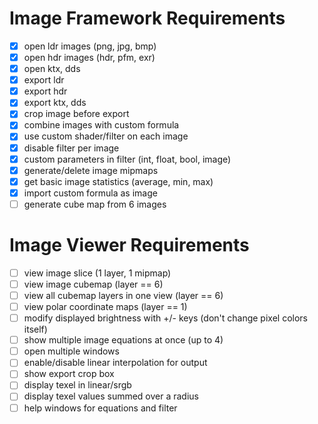 # Image Framework Requirements

- [x] open ldr images (png, jpg, bmp)
- [x] open hdr images (hdr, pfm, exr)
- [x] open ktx, dds
- [x] export ldr
- [x] export hdr
- [x] export ktx, dds
- [x] crop image before export
- [x] combine images with custom formula
- [x] use custom shader/filter on each image
- [x] disable filter per image
- [x] custom parameters in filter (int, float, bool, image)
- [x] generate/delete image mipmaps
- [x] get basic image statistics (average, min, max)
- [x] import custom formula as image
- [ ] generate cube map from 6 images

# Image Viewer Requirements

- [ ] view image slice (1 layer, 1 mipmap)
- [ ] view image cubemap (layer == 6)
- [ ] view all cubemap layers in one view (layer == 6)
- [ ] view polar coordinate maps (layer == 1)
- [ ] modify displayed brightness with +/- keys (don't change pixel colors itself)
- [ ] show multiple image equations at once (up to 4)
- [ ] open multiple windows
- [ ] enable/disable linear interpolation for output
- [ ] show export crop box
- [ ] display texel in linear/srgb
- [ ] display texel values summed over a radius
- [ ] help windows for equations and filter